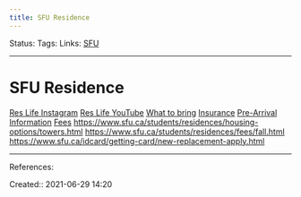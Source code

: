 ```yaml
---
title: SFU Residence
---
```

Status:
Tags: 
Links: [SFU](out/sfu.md)
___
# SFU Residence
[Res Life Instagram](https://www.instagram.com/sfureslife/)
[Res Life YouTube](https://www.youtube.com/user/sfuresidence)
[What to bring](https://www.sfu.ca/students/residences/moving-in/pre-arrival/what-to-bring.html)
[Insurance](https://www.sfu.ca/students/residences/moving-in/pre-arrival/insurance.html)
[Pre-Arrival Information](https://www.sfu.ca/students/residences/moving-in/pre-arrival.html)
[Fees](https://www.sfu.ca/students/residences/fees.html)
https://www.sfu.ca/students/residences/housing-options/towers.html
https://www.sfu.ca/students/residences/fees/fall.html
https://www.sfu.ca/idcard/getting-card/new-replacement-apply.html
___
References:

Created:: 2021-06-29 14:20